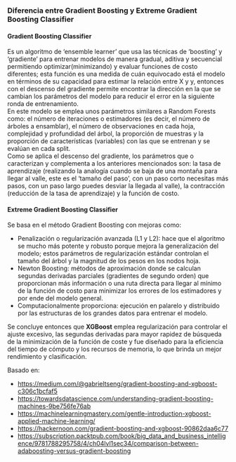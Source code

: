 ### Diferencia entre Gradient Boosting y Extreme Gradient Boosting Classifier

#### Gradient Boosting Classifier
Es un algoritmo de ‘ensemble learner’ que usa las técnicas de ‘boosting’ y ‘gradiente’ para entrenar modelos de manera gradual, aditiva y secuencial permitiendo optimizar(minimizando) y evaluar funciones de costo diferentes; esta función es una medida de cuán equivocado está el modelo en términos de su capacidad para estimar la relación entre X y y, entonces con el descenso del gradiente permite encontrar la dirección en la que se cambian los parámetros del modelo para reducir el error en la siguiente ronda de entrenamiento.  
En este modelo se emplea unos parámetros similares a Random Forests como: el número de iteraciones o estimadores (es decir, el número de árboles a ensamblar), el número de observaciones en cada hoja, complejidad y profundidad del árbol, la proporción de muestras y la proporción de características (variables) con las que se entrenan y se evalúan en cada split.  
Como se aplica el descenso del gradiente, los parámetros que o caracterizan y complementa a los anteriores mencionados son: la tasa de aprendizaje (realizando la analogía cuando se baja de una montaña para llegar al valle, este es el ‘tamaño del paso’, con un paso corto necesitas más pasos, con un paso largo puedes desviar la llegada al valle), la contracción (reducción de la tasa de aprendizaje) y la función de costo.  
#### Extreme Gradient Boosting Classifier
Se basa en el método Gradient Boosting con mejoras como:  
- Penalización o regularización avanzada (L1 y L2): hace que el algoritmo se mucho más potente y robusto porque mejora la generalización del modelo; estos parámetros de regularización estándar controlan el tamaño del árbol y la magnitud de los pesos en los nodos hoja.  
- Newton Boosting: métodos de aproximación donde se calculan segundas derivadas parciales (gradientes de segundo orden) que proporcionan más información o una ruta directa para llegar al mínimo de la función de costo para minimizar los errores de los estimadores y por ende del modelo general.   
- Computacionalmente proporciona: ejecución en palarelo y distribuido por las estructuras de los grandes datos para entrenar el modelo.  

Se concluye entonces que **XGBoost** emplea regularización para controlar el ajuste excesivo, las segundas derivadas para mayor rapidez de búsqueda de la minimización de la función de coste y fue diseñado para la eficiencia del tiempo de cómputo y los recursos de memoria, lo que brinda un mejor rendimiento y clasificación.

Basado en:
- https://medium.com/@gabrieltseng/gradient-boosting-and-xgboost-c306c1bcfaf5
- https://towardsdatascience.com/understanding-gradient-boosting-machines-9be756fe76ab
- https://machinelearningmastery.com/gentle-introduction-xgboost-applied-machine-learning/
- https://hackernoon.com/gradient-boosting-and-xgboost-90862daa6c77
- https://subscription.packtpub.com/book/big_data_and_business_intelligence/9781788295758/4/ch04lvl1sec34/comparison-between-adaboosting-versus-gradient-boosting
